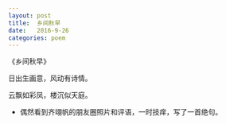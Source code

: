 ```yaml
---
layout: post
title:  乡间秋早
date:   2016-9-26
categories: poem
---
```

《乡间秋早》

日出生画意，风动有诗情。

云飘如彩凤，楼沉似天庭。

<!--more-->

- 偶然看到齐翊帆的朋友圈照片和评语，一时技痒，写了一首绝句。
